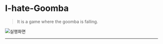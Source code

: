 # I-hate-Goomba
> It is a game where the goomba is falling.

![실행화면](http://postfiles14.naver.net/MjAxNzExMDJfOTcg/MDAxNTA5NTc4ODAxNjg0.JFekZfVFl6FPu6mRK4sJMdo_XK2IFr1D8C4I7VVNMi0g.ZYI0O3wq9xNgfuljCqwIn3glpNIOq_g1heLTg29Wzk8g.GIF.kjwoo0921/11%EC%9B%94-02-2017_08-25-54.gif?type=w773)

---
